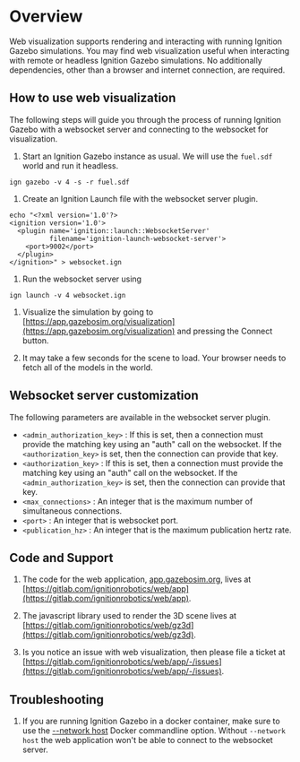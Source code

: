 # Overview

Web visualization supports rendering and interacting with running Ignition
Gazebo simulations. You may find web visualization useful
when interacting with remote or headless Ignition Gazebo simulations. No
additionally dependencies, other than a browser and internet connection, are
required.

## How to use web visualization

The following steps will guide you through the process of running Ignition
Gazebo with a websocket server and connecting to the websocket for
visualization. 

1. Start an Ignition Gazebo instance as usual. We will use the `fuel.sdf`
   world and run it headless.
```
ign gazebo -v 4 -s -r fuel.sdf
```

1. Create an Ignition Launch file with the websocket server plugin.
```
echo "<?xml version='1.0'?>
<ignition version='1.0'>
  <plugin name='ignition::launch::WebsocketServer'
          filename='ignition-launch-websocket-server'>
    <port>9002</port>
  </plugin>
</ignition>" > websocket.ign
```

1. Run the websocket server using
```
ign launch -v 4 websocket.ign
```

1. Visualize the simulation by going to
   [https://app.gazebosim.org/visualization](https://app.gazebosim.org/visualization) and pressing the Connect button.

1. It may take a few seconds for the scene to load. Your browser needs to
   fetch all of the models in the world.

## Websocket server customization

The following parameters are available in the websocket server plugin.

  * `<admin_authorization_key>` : If this is set, then a connection must provide the matching key using an "auth" call on the websocket. If the `<authorization_key>` is set, then the connection can provide that key.
  * `<authorization_key>` : If this is set, then a connection must provide the
matching key using an "auth" call on the websocket. If the `<admin_authorization_key>` is set, then the connection can provide that key.
  * `<max_connections>` : An integer that is the maximum number of simultaneous connections.
  * `<port>` : An integer that is websocket port.
  * `<publication_hz>` : An integer that is the maximum publication hertz rate.

## Code and Support

1. The code for the web application,
   [app.gazebosim.org](https://app.gazebosim.org), lives at
   [https://gitlab.com/ignitionrobotics/web/app](https://gitlab.com/ignitionrobotics/web/app).

1. The javascript library used to render the 3D scene lives at
   [https://gitlab.com/ignitionrobotics/web/gz3d](https://gitlab.com/ignitionrobotics/web/gz3d).

1. Is you notice an issue with web visualization, then please
   file a ticket at
   [https://gitlab.com/ignitionrobotics/web/app/-/issues](https://gitlab.com/ignitionrobotics/web/app/-/issues).

## Troubleshooting

1. If you are running Ignition Gazebo in a docker container, make sure to
   use the [--network host](https://docs.docker.com/network/network-tutorial-host/) Docker commandline option. Without `--network host` the web application won't be able to connect to the websocket server.
